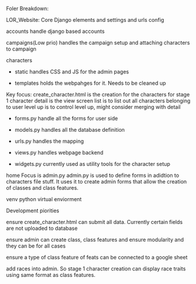 Foler Breakdown: 

LOR_Website: 
Core Django elements and settings and urls config 

accounts
handle django based accounts 

campaigns(Low prio)
handles the campaign setup and attaching characters to campaign

characters 

- static
handles CSS and JS for the admin pages

- templates
holds the webpahges for it. Needs to be cleaned up

Key focus: 
create_character.html is the creation for the characters for stage 1 
character detail is the view screen 
list is to list out all characters belonging to user
level up is to control level up, might consider merging with detail

- forms.py
handle all the forms for user side 
- models.py
handles all the database definition 

- urls.py
handles the mapping

- views.py
handles webpage backend

- widgets.py
currently used as utility tools for the character setup

home
Focus is admin.py
admin.py is used to define forms in adidtion to characters file stuff. It uses it to create 
admin forms that allow the creation of classes and class features. 


venv
python virtual enviorment 




Development piorities

ensure create_character.html can submit all data. Currently certain fields are not uploaded 
to database

ensure admin can create class, class features and ensure modularity and they can be for all cases

ensure a type of class feature of feats can be connected to a google sheet

add races into admin. So stage 1 character creation can display race traits using same format as class features. 
